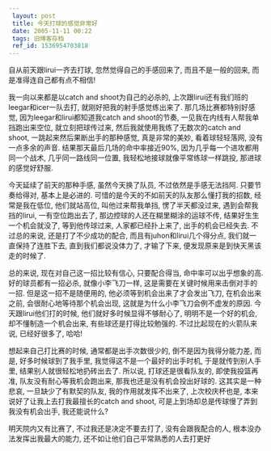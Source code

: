```yaml
---
 layout: post
 title: 今天打球的感觉非常好
 date: 2005-11-11 00:22
 tags: 旧博客存档
 ref_id: 1536954703818
---
```

自从前天跟lirui一齐去打球, 忽然觉得自己的手感回来了, 而且不是一般的回来, 而是准得连自己都有点不相信!



我一向以来都是以catch and shoot为自己的必杀的, 上次跟lirui还有我们班的leegar和icer一队去打, 就刚好把我的射手感觉练出来了.
那几场比赛都特别好感觉, 因为leegar和lirui都知道我catch and shoot的节奏, 一见我在内线有人帮我单挡跑出来空位,
就立刻把球传过来, 然后我就使用我练了无数次的catch and shoot, 一跳起来然后果断出手的那种感觉, 真是非常的美妙, 看着球轻轻落网,
没有一点多余的声音. 结果那天最后几场的命中率接近90%, 因为几乎每一个进攻都用同一个战术, 几乎同一路线同一位置, 我轻松地接球就像平常练球一样跳投,
那进球的感觉好舒服.



今天延续了前天的那种手感, 虽然今天换了队员, 不过依然是手感无法挡阿. 只要节奏给得对, 基本上是必进的. 可惜的是今天的不如前天的队友那么懂打我的招数,
经常是我在低位, 他们就站高位, 叫他过来帮我单挡, 愣了半天都没过来, 遇到会帮我挡的lirui, 一有空位跑出去了,
那边控球的人还在糊里糊涂的运球不传, 结果好生生一个机会就没了, 等到他传球过来, 人家都已经扑上来了, 出手的机会已经失去. 不过总的来说,
还是打了不少成功的配合, 而且有juhon和lirui几个得分点, 我们就一直保持了连胜下去, 直到我们都说没体力了, 才输了下来,
便发现原来是到快天黑该走的时候了.



总的来说, 现在对自己这一招比较有信心, 只要配合得当, 命中率可以出乎想象的高. 好的球员都有一招必杀, 就像小李飞刀一样,
这是需要在关键时候用来击倒对手的一招. 但是这一招不是随便用的, 他必须等到机会出来了才会发出飞刀, 在机会出来之前, 会很耐心地等待那个机会出现,
这就是为什么小李飞刀会例不虚发的原因. 今天跟lirui他们打的时候, 他们就好多时候显得不够耐心了, 明明不是一个好的机会, 却不懂制造一个机会出来,
有些球还是打得比较勉强的. 不过比起现在的火箭队来说, 已经好很多了, 哈哈!



想起来自己打比赛的时候, 通常都是出手次数很少的, 倒不是因为我得分能力差, 而是, 好多时候球到了我手里, 我觉得这不是一个最好的出手时机,
于是就传到别人手里, 结果别人就很轻松地扔砖出去了. 所以说, 打球还是很看队友的, 即使我投篮再准, 队友没有耐心等我机会跑出来,
那我也还是没有机会投出好球的. 这其实是一种悲哀, 一旦缺少了有默契的队友, 我的作用就发挥不出来了, 上次校庆杯也是,
本来说好了让我上去打我最擅长的catch and shoot, 可是上到场却总是传球慢了弄到我没有机会出手, 我还能说什么?



明天院内又有比赛了, 不过我还是决定不要去打了, 没有会跟我配合的人, 根本没办法发挥出我最大的能力, 还不如让他们自己平常熟悉的人去打更好

